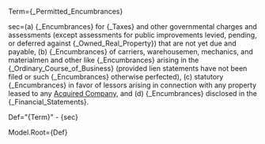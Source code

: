 Term={_Permitted_Encumbrances}

sec=(a) {_Encumbrances} for {_Taxes} and other governmental charges and assessments (except assessments for public improvements levied, pending, or deferred against {_Owned_Real_Property}) that are not yet due and payable, (b) {_Encumbrances} of carriers, warehousemen, mechanics, and materialmen and other like {_Encumbrances} arising in the {_Ordinary_Course_of_Business} (provided lien statements have not been filed or such {_Encumbrances} otherwise perfected), (c) statutory {_Encumbrances} in favor of lessors arising in connection with any property leased to any <a href="#SPA.Def.Acquired_Companies.Def" class="definedterm">Acquired Company</a>, and (d) {_Encumbrances} disclosed in the {_Financial_Statements}.

Def="{Term}" - {sec}

Model.Root={Def}

